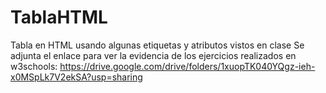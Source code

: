 # TablaHTML
Tabla en HTML usando algunas etiquetas y atributos vistos en clase
Se adjunta el enlace para ver la evidencia de los ejercicios realizados en w3schools:
https://drive.google.com/drive/folders/1xuopTK040YQgz-ieh-x0MSpLk7V2ekSA?usp=sharing
